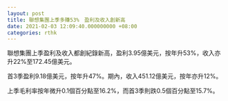 ```yaml
---
layout: post
title: 聯想集團上季多賺53%　盈利及收入創新高
date: 2021-02-03 12:09:40.000000000 +08:00
categories: rthk
---
```


聯想集團上季盈利及收入都創紀錄新高，盈利3.95億美元，按年升53%，收入亦升22%至172.45億美元。

首3季盈利9.18億美元，按年升47%。期內，收入451.12億美元，按年亦升12%。

上季毛利率按年微升0.1個百分點至16.2%，而首3季則跌0.5個百分點至15.7%。
